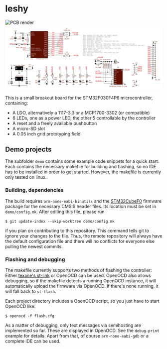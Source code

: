 # leshy

![PCB render](./kicad/board.png)
![Schematic](./kicad/schematic.svg)

This is a small breakout board for the STM32F030F4P6 microcontroller,
containing:

 - A LDO, alternatively a 1117-3.3 or a MCP1700-3302 (or compatible)
 - 6 LEDs, one as a power LED, the other 5 controllable by the controller
 - A reset and a freely available pushbutton
 - A micro-SD slot
 - A 0.05 inch grid prototyping field


## Demo projects

The subfolder `demo` contains some example code snippets for a quick start. Each
contains the necessary makefile for building and flashing, so no IDE has to be
installed in order to get started. However, the makefile is currently only
tested on linux.


### Building, dependencies

The build requires `arm-none-eabi-binutils` and the
[STM32CubeF0](http://www.st.com/en/embedded-software/stm32cubef0.html) firmware
package for the necessary CMSIS header files. Its location must be set in
`demo/config.mk`. After editing this file, please run

```
$ git update-index --skip-worktree demo/config.mk
```

if you plan on contributing to this repository. This command tells git to ignore
your changes to the file. Thus, the remote repository will always have the
default configuration file and there will no conflicts for everyone else pulling
the newest commits.


### Flashing and debugging

The makefile currently supports two methods of flashing the controller: Either
[texane's st-link](https://github.com/texane/stlink) or OpenOCD can be used.
OpenOCD also allows debugging, so if the makefile detects a running OpenOCD
instance, it will automatically upload the firmware via OpenOCD. If there's
none running, it will fall back to `st-flash`.

Each project directory includes a OpenOCD script, so you just have to start
OpenOCD like:

```
$ openocd -f flash.cfg
```

As a matter of debugging, only text messages via semihosting are implemented so
far. These are displayed in OpenOCD. See the `debug-print` example for details.
Apart from that, of course `arm-none-eabi-gdb` or a complete IDE can be used.
